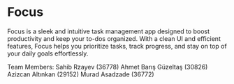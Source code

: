 # Focus
Focus is a sleek and intuitive task management app designed to boost productivity and keep your to-dos organized. With a clean UI and efficient features, Focus helps you prioritize tasks, track progress, and stay on top of your daily goals effortlessly.

Team Members:
Sahib Rzayev (36778)
Ahmet Barış Güzeltaş (30826)
Azizcan Altınkan (29152)
Murad Asadzade (36772)
